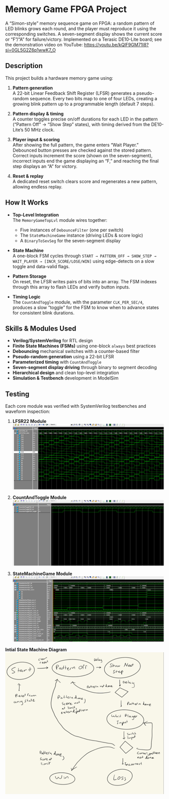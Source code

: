 # Memory Game FPGA Project

A “Simon-style” memory sequence game on FPGA: a random pattern of LED blinks grows each round, and the player must reproduce it using the corresponding switches. A seven-segment display shows the current score or “F”/“A” for failure/victory. Implemented on a Terasic DE10-Lite board; see the demonstration video on YouTube: https://youtu.be/kQlF9GM71I8?si=0GL5G2Z6p1wwK7_O

## Description

This project builds a hardware memory game using:

1. **Pattern generation**  
   A 22-bit Linear Feedback Shift Register (LFSR) generates a pseudo-random sequence. Every two bits map to one of four LEDs, creating a growing blink pattern up to a programmable length (default 7 steps).

2. **Pattern display & timing**  
   A counter toggles precise on/off durations for each LED in the pattern (“Pattern Off” → “Show Step” states), with timing derived from the DE10-Lite’s 50 MHz clock.

3. **Player input & scoring**  
   After showing the full pattern, the game enters “Wait Player.” Debounced button presses are checked against the stored pattern. Correct inputs increment the score (shown on the seven-segment), incorrect inputs end the game displaying an “F,” and reaching the final step displays an “A” for victory.

4. **Reset & replay**  
   A dedicated reset switch clears score and regenerates a new pattern, allowing endless replay.

## How It Works

- **Top-Level Integration**  
  The `MemoryGameTopLvl` module wires together:
  - Five instances of `DebounceFilter` (one per switch)  
  - The `StateMachineGame` instance (driving LEDs & score logic)  
  - A `BinaryToSevSeg` for the seven-segment display  

- **State Machine**  
  A one-block FSM cycles through `START → PATTERN_OFF → SHOW_STEP → WAIT_PLAYER → [INCR_SCORE/LOSE/WIN]` using edge-detects on a slow toggle and data-valid flags.

- **Pattern Storage**  
  On reset, the LFSR writes pairs of bits into an array. The FSM indexes through this array to flash LEDs and verify button inputs.

- **Timing Logic**  
  The `CountAndToggle` module, with the parameter `CLK_PER_SEC/4`, produces a slow “toggle” for the FSM to know when to advance states for consistent blink durations.

## Skills & Modules Used

- **Verilog/SystemVerilog** for RTL design  
- **Finite State Machines (FSMs)** using one-block `always` best practices  
- **Debouncing** mechanical switches with a counter-based filter  
- **Pseudo-random generation** using a 22-bit LFSR  
- **Parameterized timing** with `CountAndToggle`  
- **Seven-segment display driving** through binary to segment decoding  
- **Hierarchical design** and clean top-level integration
- **Simulation & Testbench** development in ModelSim 

## Testing

Each core module was verified with SystemVerilog testbenches and waveform inspection:

1. **LFSR22 Module**  
   ![LFSR22 Testbench Waveform](https://github.com/DanKim15/MemoryGame/blob/main/lfsr_waveform.png)

2. **CountAndToggle Module**  
   ![CountAndToggle Testbench Waveform](https://github.com/DanKim15/MemoryGame/blob/main/count_and_toggle_waveform.png)

3. **StateMachineGame Module**  
   ![StateMachineGame Testbench Waveform](https://github.com/DanKim15/MemoryGame/blob/main/statemachinegame_waveform.png)



**Intial State Machine Diagram**  
![State Machine Diagram](https://github.com/DanKim15/MemoryGame/blob/main/initial_statemachine_diagram.jpg)
